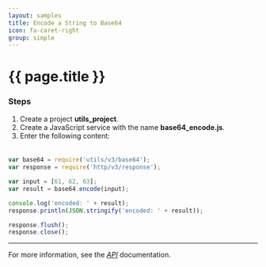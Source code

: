 ```yaml
---
layout: samples
title: Encode a String to Base64
icon: fa-caret-right
group: simple
---
```


{{ page.title }}
===

### Steps

1. Create a project **utils_project**.
2. Create a JavaScript service with the name **base64_encode.js**.
3. Enter the following content:

####

```javascript

var base64 = require('utils/v3/base64');
var response = require('http/v3/response');

var input = [61, 62, 63];
var result = base64.encode(input);

console.log('encoded: ' + result);
response.println(JSON.stringify('encoded: ' + result));

response.flush();
response.close();

```

---

For more information, see the *[API](../api/)* documentation.
